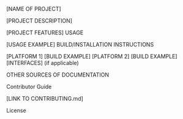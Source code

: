 [NAME OF PROJECT]

[PROJECT DESCRIPTION]

[PROJECT FEATURES]
USAGE

[USAGE EXAMPLE]
BUILD/INSTALLATION INSTRUCTIONS

[PLATFORM 1]
[BUILD EXAMPLE]
[PLATFORM 2]
[BUILD EXAMPLE]
[INTERFACES] (if applicable)

OTHER SOURCES OF DOCUMENTATION

Contributor Guide

[LINK TO CONTRIBUTING.md]

License
